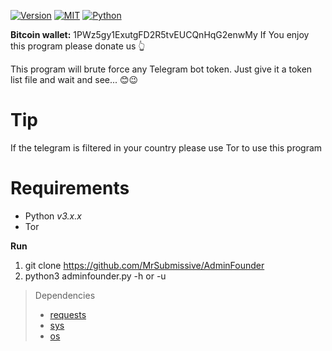 [![Version](https://img.shields.io/badge/version-v1.0.0-blue.svg)]()
[![MIT](https://img.shields.io/packagist/l/doctrine/orm.svg)](https://github.com/MrSubmissive/AdminFounder/blob/master/LICENSE) 
[![Python](https://img.shields.io/badge/python-v3-blue.svg)]()
<br/>

**Bitcoin wallet:** 1PWz5gy1ExutgFD2R5tvEUCQnHqG2enwMy
If You enjoy this program please donate us 👆

This program will brute force any Telegram bot token. Just give it a token list file and wait and see... 😊😉

# Tip

If the telegram is filtered in your country please use Tor to use this program

# Requirements
-   Python _v3.x.x_
-   Tor

**Run**  
1. git clone https://github.com/MrSubmissive/AdminFounder
2. python3 adminfounder.py -h or -u

> Dependencies  
> - [requests](https://pypi.org/project/requests/)  
> - [sys](https://pypi.org/project/pycopy-sys/)
> - [os](https://pypi.org/project/os3/)



